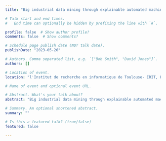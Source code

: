 ```yaml
---
title: "Big industrial data mining through explainable automated machine learning"

# Talk start and end times.
#   End time can optionally be hidden by prefixing the line with `#`.

profile: false  # Show author profile?
comments: false  # Show comments?

# Schedule page publish date (NOT talk date).
publishDate: "2023-05-26"

# Authors. Comma separated list, e.g. `["Bob Smith", "David Jones"]`.
authors: []

# Location of event.
location: "l'Institut de recherche en informatique de Toulouse- IRIT, France"

# Name of event and optional event URL.

# Abstract. What's your talk about?
abstract: "Big industrial data mining through explainable automated machine learning"

# Summary. An optional shortened abstract.
summary: ""

# Is this a featured talk? (true/false)
featured: false

---
```




